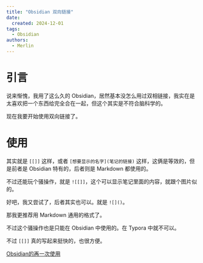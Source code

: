 ```yaml
---
title: "Obsidian 双向链接"
date:
  created: 2024-12-01
tags:
  - Obsidian
authors:
  - Merlin
---
```

# 引言

说来惭愧，我用了这么久的 Obsidian，居然基本没怎么用过双相链接，我实在是太喜欢把一个东西给完全合在一起，但这个其实是不符合脑科学的。

现在我要开始使用双向链接了。

# 使用

其实就是 `[[]]` 这样，或者 `[想要显示的名字](笔记的链接)` 这样，这俩是等效的，但是前者是 Obsidian 特有的，后者则是 Markdown 都使用的。

不过还能玩个骚操作，就是 `![[]]`，这个可以显示笔记里面的内容，就跟个图片似的。

好吧，我又尝试了，后者其实也可以。就是 `![]()`。

那我更推荐用 Markdown 通用的格式了。

不过这个骚操作也是只能在 Obsidian 中使用的。在 Typora 中就不可以。

不过 `[[]]` 真的写起来挺快的，也很方便。

[Obsidian的再一次使用](Obsidian的再一次使用.md)